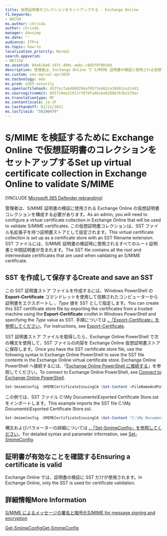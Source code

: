 ```yaml
---
title: 仮想証明書のコレクションをセットアップする - Exchange Online
f1.keywords:
- NOCSH
ms.author: chrisda
author: chrisda
manager: dansimp
ms.date: ''
audience: ITPro
ms.topic: how-to
localization_priority: Normal
search.appverid:
- MET150
ms.assetid: 04a616e6-197c-490c-ae8c-c8d5f0f0b3dd
description: 管理者は、Exchange Online で S/MIME 証明書の検証に使用される仮想証明書コレクションを作成する方法について説明します。
ms.custom: seo-marvel-apr2020
ms.technology: mdo
ms.prod: m365-security
ms.openlocfilehash: 4537ecfa6d800294af9572e462ce18491ce2c441
ms.sourcegitcommit: 855719ee21017cf87dfa98cbe62806763bcb78ac
ms.translationtype: MT
ms.contentlocale: ja-JP
ms.lasthandoff: 01/22/2021
ms.locfileid: "50290479"
---
```

# <a name="set-up-virtual-certificate-collection-in-exchange-online-to-validate-smime"></a><span data-ttu-id="15098-103">S/MIME を検証するために Exchange Online で仮想証明書のコレクションをセットアップする</span><span class="sxs-lookup"><span data-stu-id="15098-103">Set up virtual certificate collection in Exchange Online to validate S/MIME</span></span>

[!INCLUDE [Microsoft 365 Defender rebranding](../includes/microsoft-defender-for-office.md)]


<span data-ttu-id="15098-104">管理者は、S/MIME 証明書の検証に使用される Exchange Online の仮想証明書コレクションを構成する必要があります。</span><span class="sxs-lookup"><span data-stu-id="15098-104">As an admin, you will need to configure a virtual certificate collection in Exchange Online that will be used to validate S/MIME certificates.</span></span> <span data-ttu-id="15098-105">この仮想証明書コレクションは、SST ファイル名拡張子を持つ証明書ストアとして設定されます。</span><span class="sxs-lookup"><span data-stu-id="15098-105">This virtual certificate collection is set up as a certificate store with an SST filename extension.</span></span> <span data-ttu-id="15098-106">SST ファイルには、S/MIME 証明書の検証時に使用されるすべてのルート証明書と中間証明書が含まれます。</span><span class="sxs-lookup"><span data-stu-id="15098-106">The SST file contains all the root and intermediate certificates that are used when validating an S/MIME certificate.</span></span>

## <a name="create-and-save-an-sst"></a><span data-ttu-id="15098-107">SST を作成して保存する</span><span class="sxs-lookup"><span data-stu-id="15098-107">Create and save an SST</span></span>

<span data-ttu-id="15098-108">この SST 証明書ストア ファイルを作成するには、Windows PowerShell の **Export-Certificate** コマンドレットを使用して信頼されたコンピューターから証明書をエクスポートし _、Type_ 値を SST として指定します。</span><span class="sxs-lookup"><span data-stu-id="15098-108">You can create this SST certificate store file by exporting the certificates from a trusted machine using the **Export-Certificate** cmdlet in Windows PowerShell and specifying the _Type_ value as SST.</span></span> <span data-ttu-id="15098-109">手順については [、「Export-Certificate」を参照してください](https://docs.microsoft.com/powershell/module/pkiclient/export-certificate)。</span><span class="sxs-lookup"><span data-stu-id="15098-109">For instructions, see [Export-Certificate](https://docs.microsoft.com/powershell/module/pkiclient/export-certificate).</span></span>

<span data-ttu-id="15098-110">SST 証明書ストア ファイルを取得したら、Exchange Online PowerShell で次の構文を使用して、SST ファイルの内容を Exchange Online 仮想証明書ストアに保存します。</span><span class="sxs-lookup"><span data-stu-id="15098-110">Once you have the SST certificate store file, use the following syntax in Exchange Online PowerShell to save the SST file contents in the Exchange Online virtual certificate store.</span></span> <span data-ttu-id="15098-111">Exchange Online PowerShell へ接続するには、「[Exchange Online PowerShell に接続する](https://docs.microsoft.com/powershell/exchange/connect-to-exchange-online-powershell)」を参照してください。</span><span class="sxs-lookup"><span data-stu-id="15098-111">To connect to Exchange Online PowerShell, see [Connect to Exchange Online PowerShell](https://docs.microsoft.com/powershell/exchange/connect-to-exchange-online-powershell).</span></span>

```PowerShell
Set-SmimeConfig -SMIMECertificateIssuingCA (Get-Content <FileNameAndPath>.sst -Encoding Byte)
```

<span data-ttu-id="15098-112">この例では、SST ファイル C:\My Documents\Exported Certificate Store.sst をインポートします。</span><span class="sxs-lookup"><span data-stu-id="15098-112">This example imports the SST file C:\My Documents\Exported Certificate Store.sst.</span></span>

```PowerShell
Set-SmimeConfig -SMIMECertificateIssuingCA (Get-Content "C:\My Documents\Exported Certificate Store.sst" -Encoding Byte)
```

<span data-ttu-id="15098-113">構文およびパラメーターの詳細については [、「Set-SmimeConfig」を参照してください](https://docs.microsoft.com/powershell/module/exchange/set-smimeconfig)。</span><span class="sxs-lookup"><span data-stu-id="15098-113">For detailed syntax and parameter information, see [Set-SmimeConfig](https://docs.microsoft.com/powershell/module/exchange/set-smimeconfig).</span></span>

## <a name="ensuring-a-certificate-is-valid"></a><span data-ttu-id="15098-114">証明書が有効なことを確認する</span><span class="sxs-lookup"><span data-stu-id="15098-114">Ensuring a certificate is valid</span></span>

<span data-ttu-id="15098-115">Exchange Online では、証明書の検証に SST だけが使用されます。</span><span class="sxs-lookup"><span data-stu-id="15098-115">In Exchange Online, only the SST is used for certificate validation.</span></span>

## <a name="more-information"></a><span data-ttu-id="15098-116">詳細情報</span><span class="sxs-lookup"><span data-stu-id="15098-116">More Information</span></span>

[<span data-ttu-id="15098-117">S/MIME によるメッセージの署名と暗号化</span><span class="sxs-lookup"><span data-stu-id="15098-117">S/MIME for message signing and encryption</span></span>](s-mime-for-message-signing-and-encryption.md)

[<span data-ttu-id="15098-118">Get-SmimeConfig</span><span class="sxs-lookup"><span data-stu-id="15098-118">Get-SmimeConfig</span></span>](https://docs.microsoft.com/powershell/module/exchange/get-smimeconfig)
